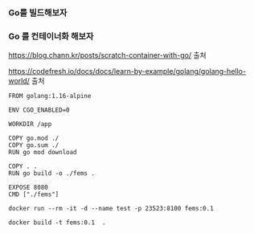 ### Go를 빌드해보자





### Go 를 컨테이너화 해보자

https://blog.chann.kr/posts/scratch-container-with-go/ 출처

https://codefresh.io/docs/docs/learn-by-example/golang/golang-hello-world/ 출처

```
FROM golang:1.16-alpine

ENV CGO_ENABLED=0

WORKDIR /app

COPY go.mod ./
COPY go.sum ./
RUN go mod download

COPY . .
RUN go build -o ./fems .

EXPOSE 8080
CMD ["./fems"]
```

```
docker run --rm -it -d --name test -p 23523:8100 fems:0.1
```

```
docker build -t fems:0.1  .
```

